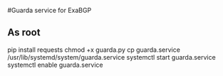 #Guarda service for ExaBGP

## As root

pip install requests
chmod +x guarda.py
cp guarda.service /usr/lib/systemd/system/guarda.service
systemctl start guarda.service
systemctl enable guarda.service